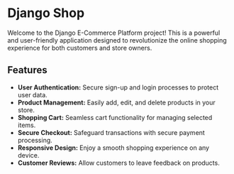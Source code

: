 # Django Shop

Welcome to the Django E-Commerce Platform project! This is a powerful and user-friendly application designed to revolutionize the online shopping experience for both customers and store owners.

## Features

- **User Authentication:** Secure sign-up and login processes to protect user data.
- **Product Management:** Easily add, edit, and delete products in your store.
- **Shopping Cart:** Seamless cart functionality for managing selected items.
- **Secure Checkout:** Safeguard transactions with secure payment processing.
- **Responsive Design:** Enjoy a smooth shopping experience on any device.
- **Customer Reviews:** Allow customers to leave feedback on products.
